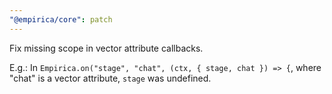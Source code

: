 ```yaml
---
"@empirica/core": patch
---
```


Fix missing scope in vector attribute callbacks.

E.g.: In `Empirica.on("stage", "chat", (ctx, { stage, chat }) => {`, where
"chat" is a vector attribute, `stage` was undefined.
